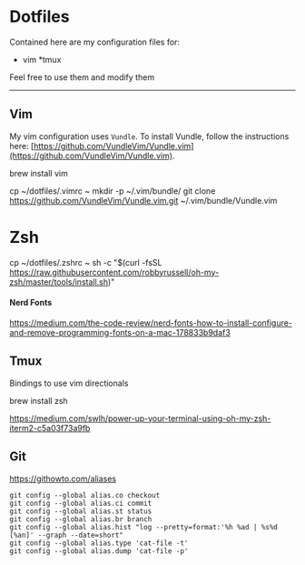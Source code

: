 # Dotfiles

Contained here are my configuration files for:

* vim
*tmux

Feel free to use them and modify them

---

## Vim

My vim configuration uses `Vundle`. To install Vundle, follow the instructions here: [https://github.com/VundleVim/Vundle.vim](https://github.com/VundleVim/Vundle.vim).

brew install vim

cp ~/dotfiles/.vimrc ~
mkdir -p ~/.vim/bundle/
git clone https://github.com/VundleVim/Vundle.vim.git ~/.vim/bundle/Vundle.vim

# Zsh

cp ~/dotfiles/.zshrc ~
sh -c "$(curl -fsSL https://raw.githubusercontent.com/robbyrussell/oh-my-zsh/master/tools/install.sh)"

#### Nerd Fonts

https://medium.com/the-code-review/nerd-fonts-how-to-install-configure-and-remove-programming-fonts-on-a-mac-178833b9daf3

## Tmux

Bindings to use vim directionals

brew install zsh

https://medium.com/swlh/power-up-your-terminal-using-oh-my-zsh-iterm2-c5a03f73a9fb

## Git

https://githowto.com/aliases

```
git config --global alias.co checkout
git config --global alias.ci commit
git config --global alias.st status
git config --global alias.br branch
git config --global alias.hist "log --pretty=format:'%h %ad | %s%d [%an]' --graph --date=short"
git config --global alias.type 'cat-file -t'
git config --global alias.dump 'cat-file -p'
```
